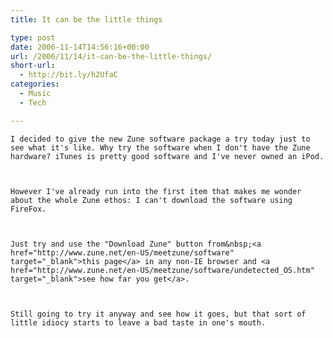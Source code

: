 ```yaml
---
title: It can be the little things

type: post
date: 2006-11-14T14:56:16+00:00
url: /2006/11/14/it-can-be-the-little-things/
short-url:
  - http://bit.ly/h2UfaC
categories:
  - Music
  - Tech

---
```

<div class='microid-mailto+http:sha1:fc62a199fbb96ec0df266a386df8a417f7f92a9e'>
  
    I decided to give the new Zune software package a try today just to see what it's like. Why try the software when I don't have the Zune hardware? iTunes is pretty good software and I've never owned an iPod.
  
  
  
    However I've already run into the first item that makes me wonder about the whole Zune ethos: I can't download the software using FireFox.
  
  
  
    Just try and use the "Download Zune" button from&nbsp;<a href="http://www.zune.net/en-US/meetzune/software" target="_blank">this page</a> in any non-IE browser and <a href="http://www.zune.net/en-US/meetzune/software/undetected_OS.htm" target="_blank">see how far you get</a>.
  
  
  
    Still going to try it anyway and see how it goes, but that sort of little idiocy starts to leave a bad taste in one's mouth.
  
